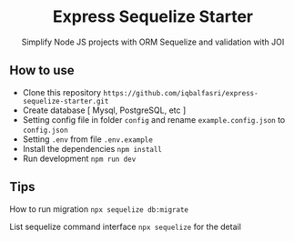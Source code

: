 <center><h1>Express Sequelize Starter</h1></center>

<center>Simplify Node JS projects with ORM Sequelize and validation with JOI</center>

## How to use
- Clone this repository
  `https://github.com/iqbalfasri/express-sequelize-starter.git`
- Create database [ Mysql, PostgreSQL, etc ]
- Setting config file in folder `config` and rename `example.config.json` to `config.json`
- Setting `.env` from file `.env.example`
- Install the dependencies `npm install`
- Run development `npm run dev`

## Tips
How to run migration `npx sequelize db:migrate`

List sequelize command interface `npx sequelize` for the detail
